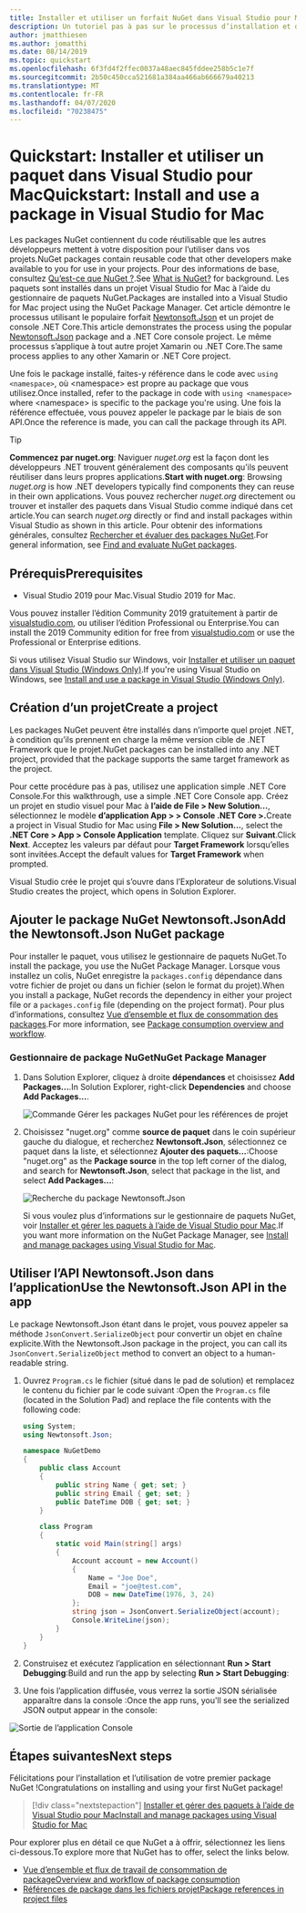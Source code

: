 ```yaml
---
title: Installer et utiliser un forfait NuGet dans Visual Studio pour Mac
description: Un tutoriel pas à pas sur le processus d’installation et d’utilisation d’un paquet NuGet dans un studio visuel pour le projet Mac.
author: jmatthiesen
ms.author: jomatthi
ms.date: 08/14/2019
ms.topic: quickstart
ms.openlocfilehash: 6f3fd4f2ffec0037a48aec845fddee258b5c1e7f
ms.sourcegitcommit: 2b50c450cca521681a384aa466ab666679a40213
ms.translationtype: MT
ms.contentlocale: fr-FR
ms.lasthandoff: 04/07/2020
ms.locfileid: "70238475"
---
```

# <a name="quickstart-install-and-use-a-package-in-visual-studio-for-mac"></a><span data-ttu-id="48413-103">Quickstart: Installer et utiliser un paquet dans Visual Studio pour Mac</span><span class="sxs-lookup"><span data-stu-id="48413-103">Quickstart: Install and use a package in Visual Studio for Mac</span></span>

<span data-ttu-id="48413-104">Les packages NuGet contiennent du code réutilisable que les autres développeurs mettent à votre disposition pour l’utiliser dans vos projets.</span><span class="sxs-lookup"><span data-stu-id="48413-104">NuGet packages contain reusable code that other developers make available to you for use in your projects.</span></span> <span data-ttu-id="48413-105">Pour des informations de base, consultez [Qu’est-ce que NuGet ?](../What-is-NuGet.md).</span><span class="sxs-lookup"><span data-stu-id="48413-105">See [What is NuGet?](../What-is-NuGet.md) for background.</span></span> <span data-ttu-id="48413-106">Les paquets sont installés dans un projet Visual Studio for Mac à l’aide du gestionnaire de paquets NuGet.</span><span class="sxs-lookup"><span data-stu-id="48413-106">Packages are installed into a Visual Studio for Mac project using the NuGet Package Manager.</span></span> <span data-ttu-id="48413-107">Cet article démontre le processus utilisant le populaire forfait [Newtonsoft.Json](https://www.nuget.org/packages/Newtonsoft.Json/) et un projet de console .NET Core.</span><span class="sxs-lookup"><span data-stu-id="48413-107">This article demonstrates the process using the popular [Newtonsoft.Json](https://www.nuget.org/packages/Newtonsoft.Json/) package and a .NET Core console project.</span></span> <span data-ttu-id="48413-108">Le même processus s’applique à tout autre projet Xamarin ou .NET Core.</span><span class="sxs-lookup"><span data-stu-id="48413-108">The same process applies to any other Xamarin or .NET Core project.</span></span>

<span data-ttu-id="48413-109">Une fois le package installé, faites-y référence dans le code avec `using <namespace>`, où \<namespace\> est propre au package que vous utilisez.</span><span class="sxs-lookup"><span data-stu-id="48413-109">Once installed, refer to the package in code with `using <namespace>` where \<namespace\> is specific to the package you're using.</span></span> <span data-ttu-id="48413-110">Une fois la référence effectuée, vous pouvez appeler le package par le biais de son API.</span><span class="sxs-lookup"><span data-stu-id="48413-110">Once the reference is made, you can call the package through its API.</span></span>

> [!Tip]
> <span data-ttu-id="48413-111">**Commencez par nuget.org**: Naviguer *nuget.org* est la façon dont les développeurs .NET trouvent généralement des composants qu’ils peuvent réutiliser dans leurs propres applications.</span><span class="sxs-lookup"><span data-stu-id="48413-111">**Start with nuget.org**: Browsing *nuget.org* is how .NET developers typically find components they can reuse in their own applications.</span></span> <span data-ttu-id="48413-112">Vous pouvez rechercher *nuget.org* directement ou trouver et installer des paquets dans Visual Studio comme indiqué dans cet article.</span><span class="sxs-lookup"><span data-stu-id="48413-112">You can search *nuget.org* directly or find and install packages within Visual Studio as shown in this article.</span></span> <span data-ttu-id="48413-113">Pour obtenir des informations générales, consultez [Rechercher et évaluer des packages NuGet](../consume-packages/finding-and-choosing-packages.md).</span><span class="sxs-lookup"><span data-stu-id="48413-113">For general information, see [Find and evaluate NuGet packages](../consume-packages/finding-and-choosing-packages.md).</span></span>

## <a name="prerequisites"></a><span data-ttu-id="48413-114">Prérequis</span><span class="sxs-lookup"><span data-stu-id="48413-114">Prerequisites</span></span>

- <span data-ttu-id="48413-115">Visual Studio 2019 pour Mac.</span><span class="sxs-lookup"><span data-stu-id="48413-115">Visual Studio 2019 for Mac.</span></span>

<span data-ttu-id="48413-116">Vous pouvez installer l’édition Community 2019 gratuitement à partir de [visualstudio.com](https://www.visualstudio.com/), ou utiliser l’édition Professional ou Enterprise.</span><span class="sxs-lookup"><span data-stu-id="48413-116">You can install the 2019 Community edition for free from [visualstudio.com](https://www.visualstudio.com/) or use the Professional or Enterprise editions.</span></span>

<span data-ttu-id="48413-117">Si vous utilisez Visual Studio sur Windows, voir [Installer et utiliser un paquet dans Visual Studio (Windows Only)](install-and-use-a-package-in-visual-studio.md).</span><span class="sxs-lookup"><span data-stu-id="48413-117">If you're using Visual Studio on Windows, see [Install and use a package in Visual Studio (Windows Only)](install-and-use-a-package-in-visual-studio.md).</span></span>

## <a name="create-a-project"></a><span data-ttu-id="48413-118">Création d’un projet</span><span class="sxs-lookup"><span data-stu-id="48413-118">Create a project</span></span>

<span data-ttu-id="48413-119">Les packages NuGet peuvent être installés dans n’importe quel projet .NET, à condition qu’ils prennent en charge la même version cible de .NET Framework que le projet.</span><span class="sxs-lookup"><span data-stu-id="48413-119">NuGet packages can be installed into any .NET project, provided that the package supports the same target framework as the project.</span></span>

<span data-ttu-id="48413-120">Pour cette procédure pas à pas, utilisez une application simple .NET Core Console.</span><span class="sxs-lookup"><span data-stu-id="48413-120">For this walkthrough, use a simple .NET Core Console app.</span></span> <span data-ttu-id="48413-121">Créez un projet en studio visuel pour Mac à **l’aide de File > New Solution...**, sélectionnez le modèle **d’application App > > Console .NET Core >.**</span><span class="sxs-lookup"><span data-stu-id="48413-121">Create a project in Visual Studio for Mac using **File > New Solution...**, select the **.NET Core > App > Console Application** template.</span></span> <span data-ttu-id="48413-122">Cliquez sur **Suivant**.</span><span class="sxs-lookup"><span data-stu-id="48413-122">Click **Next**.</span></span> <span data-ttu-id="48413-123">Acceptez les valeurs par défaut pour **Target Framework** lorsqu’elles sont invitées.</span><span class="sxs-lookup"><span data-stu-id="48413-123">Accept the default values for **Target Framework** when prompted.</span></span>

<span data-ttu-id="48413-124">Visual Studio crée le projet qui s’ouvre dans l’Explorateur de solutions.</span><span class="sxs-lookup"><span data-stu-id="48413-124">Visual Studio creates the project, which opens in Solution Explorer.</span></span>

## <a name="add-the-newtonsoftjson-nuget-package"></a><span data-ttu-id="48413-125">Ajouter le package NuGet Newtonsoft.Json</span><span class="sxs-lookup"><span data-stu-id="48413-125">Add the Newtonsoft.Json NuGet package</span></span>

<span data-ttu-id="48413-126">Pour installer le paquet, vous utilisez le gestionnaire de paquets NuGet.</span><span class="sxs-lookup"><span data-stu-id="48413-126">To install the package, you use the NuGet Package Manager.</span></span> <span data-ttu-id="48413-127">Lorsque vous installez un colis, NuGet enregistre la `packages.config` dépendance dans votre fichier de projet ou dans un fichier (selon le format du projet).</span><span class="sxs-lookup"><span data-stu-id="48413-127">When you install a package, NuGet records the dependency in  either your project file or a `packages.config` file (depending on the project format).</span></span> <span data-ttu-id="48413-128">Pour plus d’informations, consultez [Vue d’ensemble et flux de consommation des packages](../consume-packages/Overview-and-Workflow.md).</span><span class="sxs-lookup"><span data-stu-id="48413-128">For more information, see [Package consumption overview and workflow](../consume-packages/Overview-and-Workflow.md).</span></span>

### <a name="nuget-package-manager"></a><span data-ttu-id="48413-129">Gestionnaire de package NuGet</span><span class="sxs-lookup"><span data-stu-id="48413-129">NuGet Package Manager</span></span>

1. <span data-ttu-id="48413-130">Dans Solution Explorer, cliquez à droite **dépendances** et choisissez **Add Packages...**.</span><span class="sxs-lookup"><span data-stu-id="48413-130">In Solution Explorer, right-click **Dependencies** and choose **Add Packages...**.</span></span>

    ![Commande Gérer les packages NuGet pour les références de projet](media/QS_Use_Mac-02-ManageNuGetPackages.png)

1. <span data-ttu-id="48413-132">Choisissez "nuget.org" comme **source de paquet** dans le coin supérieur gauche du dialogue, et recherchez **Newtonsoft.Json**, sélectionnez ce paquet dans la liste, et sélectionnez **Ajouter des paquets...**:</span><span class="sxs-lookup"><span data-stu-id="48413-132">Choose "nuget.org" as the **Package source** in the top left corner of the dialog, and search for **Newtonsoft.Json**, select that package in the list, and select **Add Packages...**:</span></span>

    ![Recherche du package Newtonsoft.Json](media/QS_Use_Mac-03-NewtonsoftJson.png)

    <span data-ttu-id="48413-134">Si vous voulez plus d’informations sur le gestionnaire de paquets NuGet, voir [Installer et gérer les paquets à l’aide de Visual Studio pour Mac](../consume-packages/install-use-packages-visual-studio.md).</span><span class="sxs-lookup"><span data-stu-id="48413-134">If you want more information on the NuGet Package Manager, see [Install and manage packages using Visual Studio for Mac](../consume-packages/install-use-packages-visual-studio.md).</span></span>

## <a name="use-the-newtonsoftjson-api-in-the-app"></a><span data-ttu-id="48413-135">Utiliser l’API Newtonsoft.Json dans l’application</span><span class="sxs-lookup"><span data-stu-id="48413-135">Use the Newtonsoft.Json API in the app</span></span>

<span data-ttu-id="48413-136">Le package Newtonsoft.Json étant dans le projet, vous pouvez appeler sa méthode `JsonConvert.SerializeObject` pour convertir un objet en chaîne explicite.</span><span class="sxs-lookup"><span data-stu-id="48413-136">With the Newtonsoft.Json package in the project, you can call its `JsonConvert.SerializeObject` method to convert an object to a human-readable string.</span></span>

1. <span data-ttu-id="48413-137">Ouvrez `Program.cs` le fichier (situé dans le pad de solution) et remplacez le contenu du fichier par le code suivant :</span><span class="sxs-lookup"><span data-stu-id="48413-137">Open the `Program.cs` file (located in the Solution Pad) and replace the file contents with the following code:</span></span>

    ```cs
    using System;
    using Newtonsoft.Json;

    namespace NuGetDemo
    {
        public class Account
        {
            public string Name { get; set; }
            public string Email { get; set; }
            public DateTime DOB { get; set; }
        }
    
        class Program
        {
            static void Main(string[] args)
            {
                Account account = new Account()
                {
                    Name = "Joe Doe",
                    Email = "joe@test.com",
                    DOB = new DateTime(1976, 3, 24)
                };
                string json = JsonConvert.SerializeObject(account);
                Console.WriteLine(json);
            }
        }
    }
    ```

1. <span data-ttu-id="48413-138">Construisez et exécutez l’application en sélectionnant **Run > Start Debugging**:</span><span class="sxs-lookup"><span data-stu-id="48413-138">Build and run the app by selecting **Run > Start Debugging**:</span></span>

1. <span data-ttu-id="48413-139">Une fois l’application diffusée, vous verrez la sortie JSON sérialisée apparaître dans la console :</span><span class="sxs-lookup"><span data-stu-id="48413-139">Once the app runs, you'll see the serialized JSON output appear in the console:</span></span>

  ![Sortie de l’application Console](media/QS_Use_Mac-06-AppStart.png)

## <a name="next-steps"></a><span data-ttu-id="48413-141">Étapes suivantes</span><span class="sxs-lookup"><span data-stu-id="48413-141">Next steps</span></span>
<span data-ttu-id="48413-142">Félicitations pour l’installation et l’utilisation de votre premier package NuGet !</span><span class="sxs-lookup"><span data-stu-id="48413-142">Congratulations on installing and using your first NuGet package!</span></span>

> [!div class="nextstepaction"]
> [<span data-ttu-id="48413-143">Installer et gérer des paquets à l’aide de Visual Studio pour Mac</span><span class="sxs-lookup"><span data-stu-id="48413-143">Install and manage packages using Visual Studio for Mac</span></span>](/visualstudio/mac/nuget-walkthrough?toc=/nuget/toc.json)

<span data-ttu-id="48413-144">Pour explorer plus en détail ce que NuGet a à offrir, sélectionnez les liens ci-dessous.</span><span class="sxs-lookup"><span data-stu-id="48413-144">To explore more that NuGet has to offer, select the links below.</span></span>

- [<span data-ttu-id="48413-145">Vue d’ensemble et flux de travail de consommation de package</span><span class="sxs-lookup"><span data-stu-id="48413-145">Overview and workflow of package consumption</span></span>](../consume-packages/overview-and-workflow.md)
- [<span data-ttu-id="48413-146">Références de package dans les fichiers projet</span><span class="sxs-lookup"><span data-stu-id="48413-146">Package references in project files</span></span>](../consume-packages/package-references-in-project-files.md)
